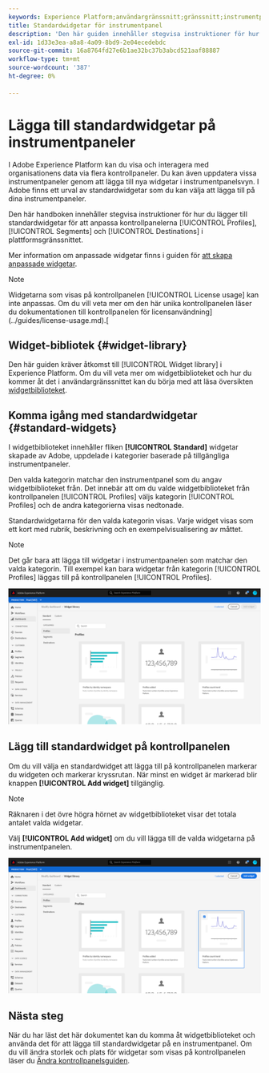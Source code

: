 ```yaml
---
keywords: Experience Platform;användargränssnitt;gränssnitt;instrumentpaneler;instrumentpanel;profiler;segment;mål;licensanvändning
title: Standardwidgetar för instrumentpanel
description: 'Den här guiden innehåller stegvisa instruktioner för hur du lägger till standardwidgetar på dina Adobe Experience Platform-instrumentpaneler. '
exl-id: 1d33e3ea-a8a8-4a09-8bd9-2e04ecedebdc
source-git-commit: 16a8764fd27e6b1ae32bc37b3abcd521aaf88887
workflow-type: tm+mt
source-wordcount: '387'
ht-degree: 0%

---
```


# Lägga till standardwidgetar på instrumentpaneler

I Adobe Experience Platform kan du visa och interagera med organisationens data via flera kontrollpaneler. Du kan även uppdatera vissa instrumentpaneler genom att lägga till nya widgetar i instrumentpanelsvyn. I Adobe finns ett urval av standardwidgetar som du kan välja att lägga till på dina instrumentpaneler.

Den här handboken innehåller stegvisa instruktioner för hur du lägger till standardwidgetar för att anpassa kontrollpanelerna [!UICONTROL Profiles], [!UICONTROL Segments] och [!UICONTROL Destinations] i plattformsgränssnittet.

Mer information om anpassade widgetar finns i guiden för [att skapa anpassade widgetar](custom-widgets.md).

>[!NOTE]
>
>Widgetarna som visas på kontrollpanelen [!UICONTROL License usage] kan inte anpassas. Om du vill veta mer om den här unika kontrollpanelen läser du dokumentationen till kontrollpanelen för licensanvändning](../guides/license-usage.md).[

## Widget-bibliotek {#widget-library}

Den här guiden kräver åtkomst till [!UICONTROL Widget library] i Experience Platform. Om du vill veta mer om widgetbiblioteket och hur du kommer åt det i användargränssnittet kan du börja med att läsa översikten [widgetbiblioteket](widget-library.md).

## Komma igång med standardwidgetar {#standard-widgets}

I widgetbiblioteket innehåller fliken **[!UICONTROL Standard]** widgetar skapade av Adobe, uppdelade i kategorier baserade på tillgängliga instrumentpaneler.

Den valda kategorin matchar den instrumentpanel som du angav widgetbiblioteket från. Det innebär att om du valde widgetbiblioteket från kontrollpanelen [!UICONTROL Profiles] väljs kategorin [!UICONTROL Profiles] och de andra kategorierna visas nedtonade.

Standardwidgetarna för den valda kategorin visas. Varje widget visas som ett kort med rubrik, beskrivning och en exempelvisualisering av måttet.

>[!NOTE]
>
>Det går bara att lägga till widgetar i instrumentpanelen som matchar den valda kategorin. Till exempel kan bara widgetar från kategorin [!UICONTROL Profiles] läggas till på kontrollpanelen [!UICONTROL Profiles].

![](../images/customization/standard-widgets.png)

## Lägg till standardwidget på kontrollpanelen

Om du vill välja en standardwidget att lägga till på kontrollpanelen markerar du widgeten och markerar kryssrutan. När minst en widget är markerad blir knappen **[!UICONTROL Add widget]** tillgänglig.

>[!NOTE]
>
>Räknaren i det övre högra hörnet av widgetbiblioteket visar det totala antalet valda widgetar.

Välj **[!UICONTROL Add widget]** om du vill lägga till de valda widgetarna på instrumentpanelen.

![](../images/customization/add-widget.png)

## Nästa steg

När du har läst det här dokumentet kan du komma åt widgetbiblioteket och använda det för att lägga till standardwidgetar på en instrumentpanel. Om du vill ändra storlek och plats för widgetar som visas på kontrollpanelen läser du [Ändra kontrollpanelsguiden](modify.md).
